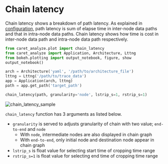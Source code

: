 # Chain latency

Chain latency shows a breakdown of path latency. As explained in [configuration](../../configuration/index.md), path latency is sum of elapse time in inter-node data paths and that in intra-node data paths. Chain latency shows how time is cost in inter-node data path and intra-node data path respectively.

```python
from caret_analyze.plot import chain_latency
from caret_analyze import Application, Architecture, Lttng
from bokeh.plotting import output_notebook, figure, show
output_notebook()

arch = Architecture('yaml', '/path/to/architecture_file')
lttng = Lttng('/path/to/trace_data')
app = Application(arch, lttng)
path = app.get_path('target_path')

chain_latency(path, granularity='node', lstrip_s=1, rstrip_s=1)
```

![chain_latency_sample](../../imgs/chain_latency_sample.png)

`chain_latency` function has 3 arguments as listed below.

- `granularity` is served to adjusts granularity of chain with two value; `end-to-end` and `node`
  - With `node`, intermediate nodes are also displayed in chain graph
  - With `end-to-end`, only initial node and destination node appear in chain graph
- `lstrip_s` is float value for selecting start time of cropping time range
- `rstrip_s=1` is float value for selecting end time of cropping time range
